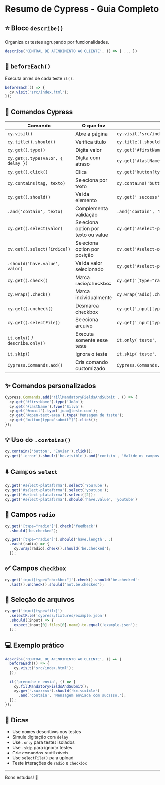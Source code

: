 # Resumo de Cypress - Guia Completo

## :star: Bloco `describe()`
Organiza os testes agrupando por funcionalidades.

```javascript
describe('CENTRAL DE ATENDIMENTO AO CLIENTE', () => { ... });
```

## :round_pushpin: `beforeEach()`
Executa antes de cada teste `it()`.

```javascript
beforeEach(() => {
  cy.visit('src/index.html');
});
```

## :test_tube: Comandos Cypress

| Comando | O que faz | Exemplo |
|--------|-----------|---------|
| `cy.visit()` | Abre a página | `cy.visit('src/index.html');` |
| `cy.title().should()` | Verifica título | `cy.title().should('eq', '...');` |
| `cy.get().type()` | Digita valor | `cy.get('#firstName').type('João');` |
| `cy.get().type(valor, { delay })` | Digita com atraso | `cy.get('#lastName').type('Silva', { delay: 100 });` |
| `cy.get().click()` | Clica | `cy.get('button[type="submit"]').click();` |
| `cy.contains(tag, texto)` | Seleciona por texto | `cy.contains('button', 'Enviar').click();` |
| `cy.get().should()` | Valida elemento | `cy.get('.success').should('be.visible');` |
| `.and('contain', texto)` | Complementa validação | `.and('contain', 'Mensagem enviada com sucesso.');` |
| `cy.get().select(valor)` | Seleciona option por texto ou value | `cy.get('#select-plataforma').select('YouTube');` |
| `cy.get().select([índice])` | Seleciona option por posição | `cy.get('#select-plataforma').select([2]);` |
| `.should('have.value', valor)` | Valida valor selecionado | `cy.get('#select-plataforma').should('have.value', 'youtube');` |
| `cy.get().check()` | Marca radio/checkbox | `cy.get('[type="radio"]').check('feedback');` |
| `cy.wrap().check()` | Marca individualmente | `cy.wrap(radio).check().should('be.checked');` |
| `cy.get().uncheck()` | Desmarca checkbox | `cy.get('input[type="checkbox"]').last().uncheck();` |
| `cy.get().selectFile()` | Seleciona arquivo | `cy.get('input[type=file]').selectFile('cypress/fixtures/example.json');` |
| `it.only()` / `describe.only()` | Executa somente esse teste | `it.only('teste', () => {...});` |
| `it.skip()` | Ignora o teste | `it.skip('teste', () => {...});` |
| `Cypress.Commands.add()` | Cria comando customizado | `Cypress.Commands.add('fillMandatoryFieldsAndSubmit', () => {...});` |

## :sparkles: Comandos personalizados

```javascript
Cypress.Commands.add('fillMandatoryFieldsAndSubmit', () => {
  cy.get('#firstName').type('João');
  cy.get('#lastName').type('Silva');
  cy.get('#email').type('joao@teste.com');
  cy.get('#open-text-area').type('Mensagem de teste');
  cy.get('button[type="submit"]').click();
});
```

## :bulb: Uso do `.contains()`

```javascript
cy.contains('button', 'Enviar').click();
cy.get('.error').should('be.visible').and('contain', 'Valide os campos obrigatórios!');
```

## :arrow_down: Campos `select`

```javascript
cy.get('#select-plataforma').select('YouTube');
cy.get('#select-plataforma').select('youtube');
cy.get('#select-plataforma').select([2]);
cy.get('#select-plataforma').should('have.value', 'youtube');
```

## :radio_button: Campos `radio`

```javascript
cy.get('[type="radio"]').check('feedback')
  .should('be.checked');

cy.get('[type="radio"]').should('have.length', 3)
  .each((radio) => {
    cy.wrap(radio).check().should('be.checked');
  });
```

## :white_check_mark: Campos `checkbox`

```javascript
cy.get('input[type="checkbox"]').check().should('be.checked')
  .last().uncheck().should('not.be.checked');
```

## :paperclip: Seleção de arquivos

```javascript
cy.get('input[type=file]')
  .selectFile('cypress/fixtures/example.json')
  .should((input) => {
    expect(input[0].files[0].name).to.equal('example.json');
  });
```

## :computer: Exemplo prático

```javascript
describe('CENTRAL DE ATENDIMENTO AO CLIENTE', () => {
  beforeEach(() => {
    cy.visit('src/index.html');
  });

  it('preenche e envia', () => {
    cy.fillMandatoryFieldsAndSubmit();
    cy.get('.success').should('be.visible')
      .and('contain', 'Mensagem enviada com sucesso.');
  });
});
```

## :bookmark_tabs: Dicas

- Use nomes descritivos nos testes
- Simule digitação com `delay`
- Use `.only` para testes isolados
- Use `.skip` para ignorar testes
- Crie comandos reutilizáveis
- Use `selectFile()` para upload
- Teste interações de `radio` e `checkbox`

---

Bons estudos! 🚀
